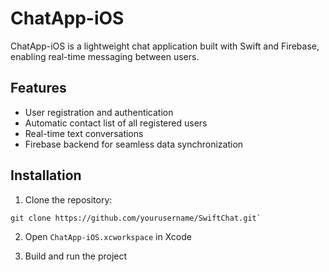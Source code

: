 # ChatApp-iOS

ChatApp-iOS is a lightweight chat application built with Swift and Firebase, enabling real-time messaging between users.

## Features
- User registration and authentication
- Automatic contact list of all registered users
- Real-time text conversations
- Firebase backend for seamless data synchronization

## Installation

1. Clone the repository:

```
git clone https://github.com/yourusername/SwiftChat.git`
```

2. Open `ChatApp-iOS.xcworkspace` in Xcode

3. Build and run the project
